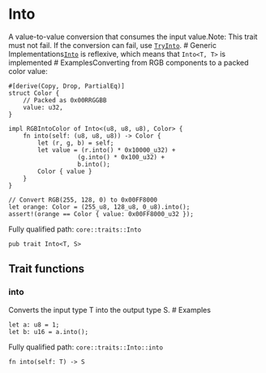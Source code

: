 # Into

A value-to-value conversion that consumes the input value.Note: This trait must not fail. If the conversion can fail, use [`TryInto`](./core-traits-TryInto.md).  # Generic Implementations[`Into`](./core-traits-Into.md) is reflexive, which means that `Into<T, T>` is implemented  # ExamplesConverting from RGB components to a packed color value:
```cairo
#[derive(Copy, Drop, PartialEq)]
struct Color {
    // Packed as 0x00RRGGBB
    value: u32,
}

impl RGBIntoColor of Into<(u8, u8, u8), Color> {
    fn into(self: (u8, u8, u8)) -> Color {
        let (r, g, b) = self;
        let value = (r.into() * 0x10000_u32) +
                   (g.into() * 0x100_u32) +
                   b.into();
        Color { value }
    }
}

// Convert RGB(255, 128, 0) to 0x00FF8000
let orange: Color = (255_u8, 128_u8, 0_u8).into();
assert!(orange == Color { value: 0x00FF8000_u32 });
```

Fully qualified path: `core::traits::Into`

<pre><code class="language-rust">pub trait Into&lt;T, S&gt;</code></pre>

## Trait functions

### into

Converts the input type T into the output type S.  # Examples
```cairo
let a: u8 = 1;
let b: u16 = a.into();
```

Fully qualified path: `core::traits::Into::into`

<pre><code class="language-rust">fn into(self: T) -&gt; S</code></pre>


